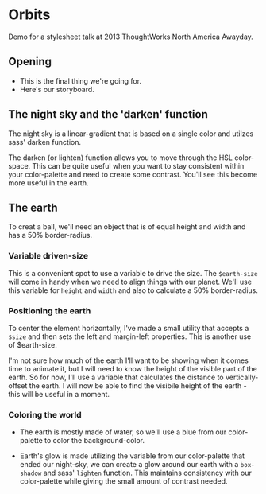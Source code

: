 Orbits
========

Demo for a stylesheet talk at 2013 ThoughtWorks North America Awayday.


## Opening
* This is the final thing we're going for.
* Here's our storyboard.


## The night sky and the 'darken' function
The night sky is a linear-gradient that is based on a single color and utilzes sass' darken function.

The darken (or lighten) function allows you to move through the HSL color-space. This can be quite useful when you want to stay consistent within your color-palette and need to create some contrast.  You'll see this become more useful in the earth.


## The earth
To creat a ball, we'll need an object that is of equal height and width and has a 50% border-radius.

### Variable driven-size
This is a convenient spot to use a variable to drive the size. The `$earth-size` will come in handy when we need to align things with our planet.  We'll use this variable for `height` and `width` and also to calculate a 50% border-radius.

### Positioning the earth
To center the element horizontally, I've made a small utility that accepts a `$size` and then sets the left and margin-left properties.  This is another use of $earth-size.

I'm not sure how much of the earth I'll want to be showing when it comes time to animate it, but I will need to know the height of the visible part of the earth.  So for now, I'll use a variable that calculates the distance to vertically-offset the earth.  I will now be able to find the visibile height of the earth - this will be useful in a moment.


### Coloring the world
* The earth is mostly made of water, so we'll use a blue from our color-palette to color the background-color.


* Earth's glow is made utilizing the variable from our color-palette that ended our night-sky, we can create a glow around our earth with a `box-shadow` and sass' `lighten` function.  This maintains consistency with our color-palette while giving the small amount of contrast needed.

